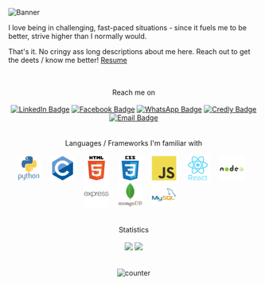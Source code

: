 ![Banner](https://user-images.githubusercontent.com/108219142/210269554-83e3dfa0-cd0f-46ad-8b98-3b4660df7fd7.gif)

I love being in challenging, fast-paced situations - since it fuels me to be better, strive higher than I normally would.  
  
That's it. No cringy ass long descriptions about me here. Reach out to get the deets / know me better! [Resume](https://adityach.xyz/src/resume/AdityaChakravortyCV.pdf)  
<br><br>
<div id="main" align="center">
  Reach me on<br><br>
  <div id="socials">
    <a href="https://www.linkedin.com/in/aditya-chakravorty/"><img src="https://img.shields.io/badge/LinkedIn-8a817c?style=for-the-badge&logo=linkedin&logoColor=white" alt="LinkedIn Badge"/></a>
    <a href="https://www.facebook.com/aditya.chakravorty.18"><img src="https://img.shields.io/badge/Facebook-606c38?style=for-the-badge&logo=facebook&logoColor=white" alt="Facebook Badge"/></a>
    <a href="https://wa.me/7583941739"><img src="https://img.shields.io/badge/WhatsApp-99582a?style=for-the-badge&logo=whatsapp&logoColor=white" alt="WhatsApp Badge"/></a>
    <a href="https://www.credly.com/users/aditya-chakravorty"><img src="https://img.shields.io/badge/Credly-003566?style=for-the-badge&logo=credly&logoColor=white" alt="Credly Badge"/></a>
    <a href="mailto:chakravortyaditya@gmail.com"><img src="https://img.shields.io/badge/Email-bb3e03?style=for-the-badge&logo=gmail&logoColor=white" alt="Email Badge"/></a>
  </div>
  <br><br>
  Languages / Frameworks I'm familiar with
  <br><br>
  <div id="techstack">
    <img src="https://github.com/devicons/devicon/blob/master/icons/python/python-original-wordmark.svg" title="Python" width="50" height="50">&emsp;
    <img src="https://github.com/devicons/devicon/blob/master/icons/c/c-original.svg" title="C" width="50" height="50">&emsp;
    <img src="https://github.com/devicons/devicon/blob/master/icons/html5/html5-original-wordmark.svg" title="HTML5" width="50" height="50">&emsp;
    <img src="https://github.com/devicons/devicon/blob/master/icons/css3/css3-original-wordmark.svg" title="CSS3" width="50" height="50">&emsp;
    <img src="https://github.com/devicons/devicon/blob/master/icons/javascript/javascript-original.svg" title="Javascript" width="50" height="50">&emsp;
    <img src="https://github.com/devicons/devicon/blob/master/icons/react/react-original-wordmark.svg" title="React" width="50" height="50">&emsp;
    <img src="https://github.com/devicons/devicon/blob/master/icons/nodejs/nodejs-original-wordmark.svg" title="NodeJS" width="50" height="50">&emsp;
    <img src="https://github.com/devicons/devicon/blob/master/icons/express/express-original-wordmark.svg" title="ExpressJS" width="50" height="50">&emsp;
    <img src="https://github.com/devicons/devicon/blob/master/icons/mongodb/mongodb-original-wordmark.svg" title="MongoDB" width="50" height="50">&emsp;
    <img src="https://github.com/devicons/devicon/blob/master/icons/mysql/mysql-original-wordmark.svg" title="MySQL" width="50" height="50">&emsp;
  </div>
  <br><br>
  Statistics<br><br>
  <div id="stats">
    <img src="https://github-readme-stats.vercel.app/api?username=hannesxc&count_private=true&show_icons=true&theme=merko&line_height=27">
    <img src="https://github-readme-stats.vercel.app/api/top-langs/?username=hannesxc&count_private=true">
  </div>
  <br><br>
  <img src="https://enbu4fjkth8sznp.m.pipedream.net" title="counter">
</div>
